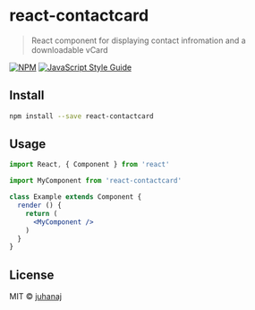 # react-contactcard

> React component for displaying contact infromation and a downloadable vCard

[![NPM](https://img.shields.io/npm/v/react-contactcard.svg)](https://www.npmjs.com/package/react-contactcard) [![JavaScript Style Guide](https://img.shields.io/badge/code_style-standard-brightgreen.svg)](https://standardjs.com)

## Install

```bash
npm install --save react-contactcard
```

## Usage

```jsx
import React, { Component } from 'react'

import MyComponent from 'react-contactcard'

class Example extends Component {
  render () {
    return (
      <MyComponent />
    )
  }
}
```

## License

MIT © [juhanaj](https://github.com/juhanaj)
